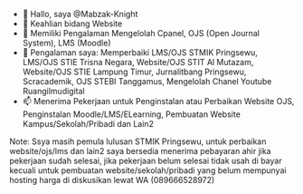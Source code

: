 - 👋 Hallo, saya @Mabzak-Knight
- 👀 Keahlian bidang Website
- 🌱 Memiliki Pengalaman Mengelolah Cpanel, OJS (Open Journal System), LMS (Moodle)
- 💞️ Pengalaman saya:
     Memperbaiki LMS/OJS STMIK Pringsewu, LMS/OJS STIE Trisna Negara, Website/OJS STIT Al Mutazam,
     Website/OJS STIE Lampung Timur, Jurnalitbang Pringsewu, Scracademik, OJS STEBI Tanggamus, Mengelolah Chanel Youtube Ruangilmudigital
- 📫 Menerima Pekerjaan untuk Penginstalan atau Perbaikan Website OJS, Penginstalan Moodle/LMS/ELearning, Pembuatan Website Kampus/Sekolah/Pribadi dan Lain2

Note: Ssya masih pemula lulusan STMIK Pringsewu, untuk perbaikan website/ojs/lms dan lain2 saya bersedia menerima pebayaran ahir jika pekerjaan sudah selesai,
      jika pekerjaan belum selesai tidak usah di bayar kecuali untuk pembuatan website/sekolah/pribadi yang belum mempunyai hosting
      harga di diskusikan lewat WA (089666528972)
